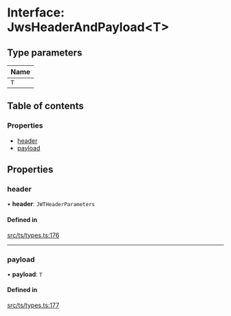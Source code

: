 # Interface: JwsHeaderAndPayload<T\>

## Type parameters

| Name |
| :------ |
| `T` |

## Table of contents

### Properties

- [header](JwsHeaderAndPayload.md#header)
- [payload](JwsHeaderAndPayload.md#payload)

## Properties

### header

• **header**: `JWTHeaderParameters`

#### Defined in

[src/ts/types.ts:176](https://gitlab.com/i3-market/code/wp3/t3.2/conflict-resolution/non-repudiation-protocol/-/blob/6294cd9/src/ts/types.ts#L176)

___

### payload

• **payload**: `T`

#### Defined in

[src/ts/types.ts:177](https://gitlab.com/i3-market/code/wp3/t3.2/conflict-resolution/non-repudiation-protocol/-/blob/6294cd9/src/ts/types.ts#L177)
